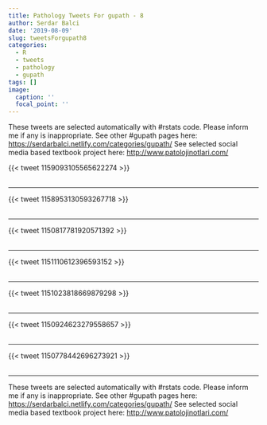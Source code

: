 ```yaml
---
title: Pathology Tweets For gupath - 8
author: Serdar Balci
date: '2019-08-09'
slug: tweetsForgupath8
categories:
  - R
  - tweets
  - pathology
  - gupath
tags: []
image:
  caption: ''
  focal_point: ''
---
```



These tweets are selected automatically with #rstats code. Please inform me if any is inappropriate.
See other #gupath pages here: https://serdarbalci.netlify.com/categories/gupath/ 
See selected social media based textbook project here: http://www.patolojinotlari.com/

{{< tweet 1159093105565622274 >}}
<br>
<br>
<hr>
{{< tweet 1158953130593267718 >}}
<br>
<br>
<hr>
{{< tweet 1150817781920571392 >}}
<br>
<br>
<hr>
{{< tweet 1151110612396593152 >}}
<br>
<br>
<hr>
{{< tweet 1151023818669879298 >}}
<br>
<br>
<hr>
{{< tweet 1150924623279558657 >}}
<br>
<br>
<hr>
{{< tweet 1150778442696273921 >}}
<br>
<br>
<hr>


These tweets are selected automatically with #rstats code. Please inform me if any is inappropriate.
See other #gupath pages here: https://serdarbalci.netlify.com/categories/gupath/ 
See selected social media based textbook project here: http://www.patolojinotlari.com/
